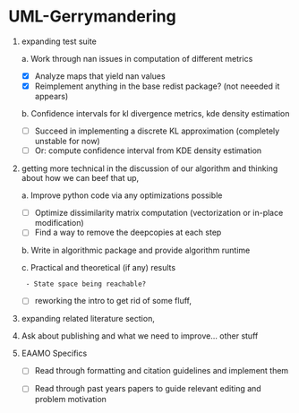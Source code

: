 # UML-Gerrymandering

1. expanding test suite

    a. Work through nan issues in computation of different metrics
    
    - [x] Analyze maps that yield nan values
    - [x] Reimplement anything in the base redist package? (not neeeded it appears)
        
    b. Confidence intervals for kl divergence metrics, kde density estimation
    
    - [ ] Succeed in implementing a discrete KL approximation (completely unstable for now)
    - [ ] Or: compute confidence interval from KDE density estimation
        
2. getting more technical in the discussion of our algorithm and thinking about how we can beef that up, 

    a. Improve python code via any optimizations possible
    
    - [ ] Optimize dissimilarity matrix computation (vectorization or in-place modification)
    - [ ] Find a way to remove the deepcopies at each step
    
    b. Write in algorithmic package and provide algorithm runtime
    
    c. Practical and theoretical (if any) results
    
        - State space being reachable?
    - [ ] reworking the intro to get rid of some fluff, 
    
3. expanding related literature section, 

4. Ask about publishing and what we need to improve… other stuff

5. EAAMO Specifics

    - [ ] Read through formatting and citation guidelines and implement them
    
    - [ ] Read through past years papers to guide relevant editing and problem motivation
    

